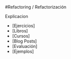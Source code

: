 #Refactoring / Refactorización

Explicacion


* [Ejercicios]
* [Libros]
* [Cursos]
* [Blog Posts]
* [Evaluación]
* [Ejemplos]
